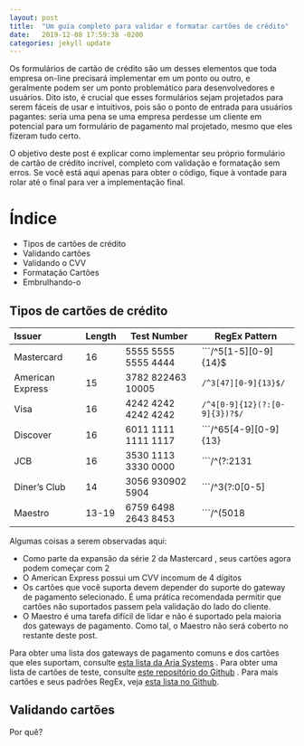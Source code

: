 ```yaml
---
layout: post
title:  "Um guia completo para validar e formatar cartões de crédito"
date:   2019-12-08 17:59:38 -0200
categories: jekyll update
---
```



Os formulários de cartão de crédito são um desses elementos que toda empresa on-line precisará implementar em um ponto ou outro, e geralmente podem ser um ponto problemático para desenvolvedores e usuários. Dito isto, é crucial que esses formulários sejam projetados para serem fáceis de usar e intuitivos, pois são o ponto de entrada para usuários pagantes: seria uma pena se uma empresa perdesse um cliente em potencial para um formulário de pagamento mal projetado, mesmo que eles fizeram tudo certo.

O objetivo deste post é explicar como implementar seu próprio formulário de cartão de crédito incrível, completo com validação e formatação sem erros. Se você está aqui apenas para obter o código, fique à vontade para rolar até o final para ver a implementação final.


# Índice

- Tipos de cartões de crédito
- Validando cartões
- Validando o CVV
- Formatação Cartões
- Embrulhando-o

## Tipos de cartões de crédito

|  Issuer     |    Length     |    Test Number      |     RegEx Pattern      |
|:-------------|--------------|----------------------|-----------------------|
|Mastercard	|16	|5555 5555 5555 4444  	|            ```/^5[1-5][0-9]{14}$|^2(?:2(?:2[1-9]|[3-9][0-9])|[3-6][0-9][0-9]|7(?:[01][0-9]|20))[0-9]{12}$/```                   |
|American Express	|15	|3782 822463 10005 |        ```/^3[47][0-9]{13}$/```                   |
|Visa	|16	|4242 4242 4242 4242	|  ```/^4[0-9]{12}(?:[0-9]{3})?$/```                |
|Discover	|16	|6011 1111 1111 1117	|            ```/^65[4-9][0-9]{13}|64[4-9][0-9]{13}|6011[0-9]{12}|(622(?:12[6-9]|1[3-9][0-9]|[2-8][0-9][0-9]|9[01][0-9]|92[0-5])[0-9]{10})$/```  |
|JCB	|16	|3530 1113 3330 0000	|            ```/^(?:2131|1800|35[0-9]{3})[0-9]{11}$/```           |
|Diner’s Club	|14	|3056 930902 5904	|              ```/^3(?:0[0-5]|[68][0-9])[0-9]{11}$/```            |
|Maestro	|13-19	|6759 6498 2643 8453    	|        ```/^(5018|5081|5044|5020|5038|603845|6304|6759|676[1-3]|6799|6220|504834|504817|504645)[0-9]{8,15}$/```        |




Algumas coisas a serem observadas aqui:

- Como parte da expansão da série 2 da Mastercard , seus cartões agora podem começar com 2
- O American Express possui um CVV incomum de 4 dígitos
- Os cartões que você suporta devem depender do suporte do gateway de pagamento selecionado. É uma prática recomendada permitir que cartões não suportados passem pela validação do lado do cliente.
- O Maestro é uma tarefa difícil de lidar e não é suportado pela maioria dos gateways de pagamento. Como tal, o Maestro não será coberto no restante deste post.


Para obter uma lista dos gateways de pagamento comuns e dos cartões que eles suportam, consulte [esta lista da Aria Systems](https://developer.ariasystems.net/UserDocumentation/07Payments_and_Credits/Payment_Gateways/06_Supported_Payment_Gateways_and_Payment_Methods) . Para obter uma lista de cartões de teste, consulte [este repositório do Github](https://github.com/drmonkeyninja/test-payment-cards) . Para mais cartões e seus padrões RegEx, veja [esta lista no Github](https://gist.github.com/michaelkeevildown/9096cd3aac9029c4e6e05588448a8841).


## Validando cartões

Por quê?



